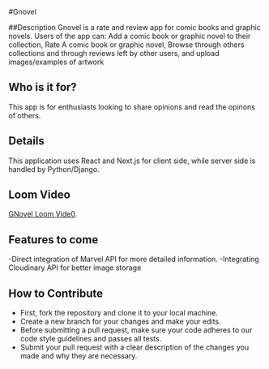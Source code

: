 #Gnovel

##Description
Gnovel is a rate and review app for comic books and graphic novels. 
Users of the app can:
Add a comic book or graphic novel to their collection,
Rate A comic book or graphic novel,
Browse through others collections and through reviews left by other users,
and upload images/examples of artwork

## Who is it for?
This app is for enthusiasts looking to share opinions and read the opinons of others.

## Details
This application uses React and Next.js for client side, while server side is handled by Python/Django.

## Loom Video
[GNovel Loom Vide0](https://www.loom.com/share/49d4f0ff7b374918be0d9a1cb5c43f02).

## Features to come
-Direct integration of Marvel API for more detailed information.
-Integrating Cloudinary API for better image storage

## How to Contribute

- First, fork the repository and clone it to your local machine.
- Create a new branch for your changes and make your edits.
- Before submitting a pull request, make sure your code adheres to our code style guidelines and passes all tests.
- Submit your pull request with a clear description of the changes you made and why they are necessary.

